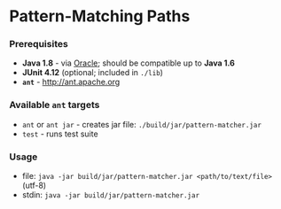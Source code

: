# Pattern-Matching Paths

### Prerequisites
  * **Java 1.8** - via [Oracle](http://www.oracle.com/technetwork/java/javase/downloads/jdk8-downloads-2133151.html); should be compatible up to **Java 1.6**
  * **JUnit 4.12** (optional; included in `./lib`)
  * **`ant`** - http://ant.apache.org

### Available `ant` targets
  * `ant` or `ant jar` - creates jar file: `./build/jar/pattern-matcher.jar`
  * `test` - runs test suite

### Usage
 * file: `java -jar build/jar/pattern-matcher.jar <path/to/text/file>` (utf-8)
 * stdin: `java -jar build/jar/pattern-matcher.jar`
